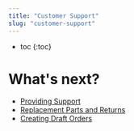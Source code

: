 ```yaml
---
title: "Customer Support"
slug: "customer-support"
---
```


* toc
{:toc}


<style>
.hub-container {
  max-width: 1350px;
}
.value-icon {
  display: inline-block;
  height: 18px;
  margin-bottom: -2px;
}
  
a[title="Guides"] {
  color: #f4f4f4!important;
  border-bottom: 5px solid #f4f4f4;
  padding-bottom: 20px!important;
}
  
a[title="Guides"]:hover {
  color: white!important;
  border-bottom-color: white;
}
  
#hub-header li a:hover {
  box-shadow: none!important;
}
</style>

<meta name="theme-color" content="#434343">


# What's next?

 * [Providing Support](customer-support/providing-support.md)
 * [Replacement Parts and Returns](customer-support/replacement-parts-and-returns.md)
 * [Creating Draft Orders](customer-support/creating-draft-orders.md)
